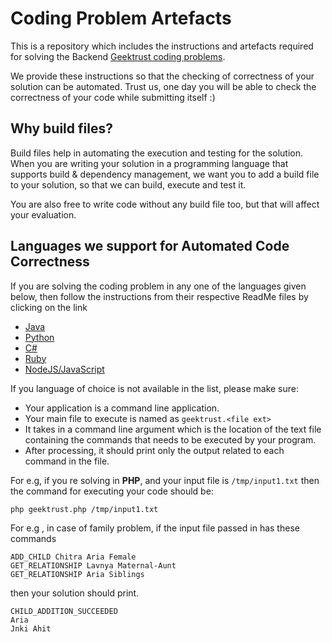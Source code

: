 # Coding Problem Artefacts

This is a repository which includes the instructions and artefacts required for solving the Backend [Geektrust coding problems](https://www.geektrust.in/coding-problem). 

We provide these instructions so that the checking of correctness of your solution can be automated. Trust us, one day you will be able to check the correctness of your code while submitting itself :)

## Why build files?

Build files help in automating the execution and testing for the solution. When you are writing your solution in a programming language that supports build & dependency management, we want you to add a build file to your solution, so that we can build, execute and test it.

You are also free to write code without any build file too, but that will affect your evaluation.

## Languages we support for Automated Code Correctness

If you are solving the coding problem in any one of the languages given below, then follow the instructions from their respective ReadMe files by clicking on the link

* [Java](Java/README.md)
* [Python](Python/README.md)
* [C#](CSharp/README.md)
* [Ruby](Ruby/README.md)
* [NodeJS/JavaScript](NodeJS/README.md)


If you language of choice is not available in the list, please make sure:
* Your application is a command line application.
* Your main file to execute is named as `geektrust.<file ext>`
* It takes in a command line argument which is the location of the text file containing the commands that needs to be executed by your program.
* After processing, it should print only the output related to each command in the file.

For e.g, if you re solving in **PHP**, and your input file is `/tmp/input1.txt` then the command for executing your code should be:

```php geektrust.php /tmp/input1.txt```


For e.g , in case of family problem, if the input file passed in has these commands 

```
ADD_CHILD Chitra Aria Female 
GET_RELATIONSHIP Lavnya Maternal-Aunt 
GET_RELATIONSHIP Aria Siblings
```

then your solution should print.
```
CHILD_ADDITION_SUCCEEDED 
Aria 
Jnki Ahit
```
